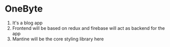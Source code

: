 # OneByte
1. It's a blog app
2. Frontend will be based on redux and firebase will act as backend for the app
3. Mantine will be the core styling library here 
